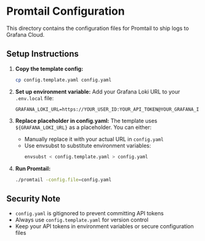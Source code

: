 # Promtail Configuration

This directory contains the configuration files for Promtail to ship logs to Grafana Cloud.

## Setup Instructions

1. **Copy the template config:**
   ```bash
   cp config.template.yaml config.yaml
   ```

2. **Set up environment variable:**
   Add your Grafana Loki URL to your `.env.local` file:
   ```
   GRAFANA_LOKI_URL=https://YOUR_USER_ID:YOUR_API_TOKEN@YOUR_GRAFANA_INSTANCE/api/prom/push
   ```

3. **Replace placeholder in config.yaml:**
   The template uses `${GRAFANA_LOKI_URL}` as a placeholder. You can either:
   - Manually replace it with your actual URL in `config.yaml`
   - Use envsubst to substitute environment variables:
     ```bash
     envsubst < config.template.yaml > config.yaml
     ```

4. **Run Promtail:**
   ```bash
   ./promtail -config.file=config.yaml
   ```

## Security Note

- `config.yaml` is gitignored to prevent committing API tokens
- Always use `config.template.yaml` for version control
- Keep your API tokens in environment variables or secure configuration files